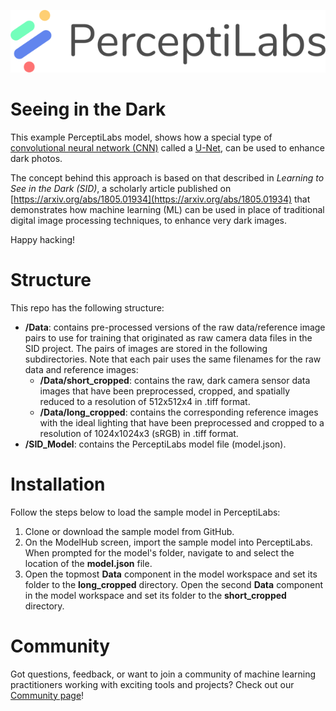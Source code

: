 [![PerceptiLabs](./pl_logo.png)](https://www.perceptilabs.com/home)

# Seeing in the Dark
This example PerceptiLabs model, shows how a special type of [convolutional neural network (CNN)](https://en.wikipedia.org/wiki/Convolutional_neural_network) called a [U-Net](https://en.wikipedia.org/wiki/U-Net), can be used to enhance dark photos.

The concept behind this approach is based on that described in *Learning to See in the Dark (SID)*, a scholarly article published on [https://arxiv.org/abs/1805.01934](https://arxiv.org/abs/1805.01934) that demonstrates how machine learning (ML) can be used in place of traditional digital image processing techniques, to enhance very dark images. 

Happy hacking!

# Structure
This repo has the following structure:
* **/Data**: contains pre-processed versions of the raw data/reference image pairs to use for training that originated as raw camera data files in the SID project. The pairs of images are stored in the following subdirectories. Note that each pair uses the same filenames for the raw data and reference images:
  * **/Data/short_cropped**: contains the raw, dark camera sensor data images that have been preprocessed, cropped, and spatially reduced to a resolution of 512x512x4 in .tiff format.
  * **/Data/long_cropped**: contains the corresponding reference images with the ideal lighting that have been preprocessed and cropped to a resolution of 1024x1024x3 (sRGB) in .tiff format.
* **/SID_Model**: contains the PerceptiLabs model file (model.json).

# Installation

Follow the steps below to load the sample model in PerceptiLabs:

1. Clone or download the sample model from GitHub.
2. On the ModelHub screen, import the sample model into PerceptiLabs. When prompted for the model's folder, navigate to and select the location of the **model.json** file.
3. Open the topmost **Data** component in the model workspace and set its folder to the **long_cropped** directory.
Open the second **Data** component in the model workspace and set its folder to the **short_cropped** directory.

# Community

Got questions, feedback, or want to join a community of machine learning practitioners working with exciting tools and projects? Check out our [Community page](https://www.perceptilabs.com/community)!
